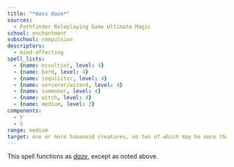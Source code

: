 ```yaml
---
title: "*mass daze*"
sources:
  - Pathfinder Roleplaying Game Ultimate Magic
school: enchantment
subschool: compulsion
descriptors:
  - mind-affecting
spell_lists:
  - {name: occultist, level: 4}
  - {name: bard, level: 4}
  - {name: inquisitor, level: 4}
  - {name: sorcerer/wizard, level: 4}
  - {name: summoner, level: 4}
  - {name: witch, level: 4}
  - {name: medium, level: 3}
components:
  - V
  - S
range: medium
target: one or more humanoid creatures, no two of which may be more than 30 ft. apart
---
```


This spell functions as [*daze*](/spells/daze/), except as noted above.

